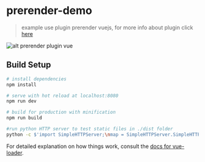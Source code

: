 # prerender-demo

> example use plugin prerender vuejs, for more info about plugin click [here](https://github.com/chrisvfritz/prerender-spa-plugin)

![alt prerender plugin vue](https://media.giphy.com/media/3oxHQHtwxuGNLigxqM/giphy.gif)

## Build Setup

``` bash
# install dependencies
npm install

# serve with hot reload at localhost:8080
npm run dev

# build for production with minification
npm run build

#run python HTTP server to test static files in ./dist folder
python -c $'import SimpleHTTPServer;\nmap = SimpleHTTPServer.SimpleHTTPRequestHandler.extensions_map;\nmap[""] = "text/plain";\nfor key, value in map.items():\n\tmap[key] = value + ";charset=UTF-8";\nSimpleHTTPServer.test();' "8000"
```


For detailed explanation on how things work, consult the [docs for vue-loader](http://vuejs.github.io/vue-loader).
